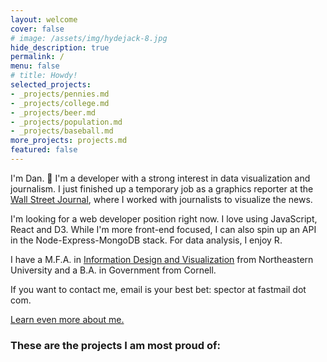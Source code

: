 ```yaml
---
layout: welcome
cover: false
# image: /assets/img/hydejack-8.jpg
hide_description: true
permalink: /
menu: false
# title: Howdy!
selected_projects:
- _projects/pennies.md
- _projects/college.md
- _projects/beer.md
- _projects/population.md
- _projects/baseball.md
more_projects: projects.md
featured: false
---
```

I'm Dan. 🎉 I'm a developer with a strong interest in data visualization and journalism. I just finished up a temporary job as a graphics reporter at the [Wall Street Journal](https://graphics.wsj.com), where I worked with journalists to visualize the news.

I'm looking for a web developer position right now. I love using JavaScript, React and D3. While I'm more front-end focused, I can also spin up an API in the Node-Express-MongoDB stack. For data analysis, I enjoy R.

I have a M.F.A. in [Information Design and Visualization](https://www.northeastern.edu/visualization/) from Northeastern University and a B.A. in Government from Cornell.

If you want to contact me, email is your best bet: spector at fastmail dot com.

[Learn even more about me.](./about.md)
### These are the projects I am most proud of:

<!--projects-->
